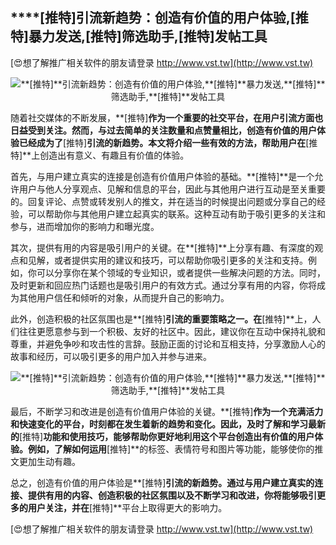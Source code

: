 ## ****[推特]**引流新趋势：创造有价值的用户体验,**[推特]**暴力发送,**[推特]**筛选助手,**[推特]**发帖工具**

[😍想了解推广相关软件的朋友请登录 http://www.vst.tw](http://www.vst.tw)

 <center><img src="https://vst.tw/MP4/tuiguang/png/6.png" alt="**[推特]**引流新趋势：创造有价值的用户体验,**[推特]**暴力发送,**[推特]**筛选助手,**[推特]**发帖工具"></center>

随着社交媒体的不断发展，**[推特]**作为一个重要的社交平台，在用户引流方面也日益受到关注。然而，与过去简单的关注数量和点赞量相比，创造有价值的用户体验已经成为了**[推特]**引流的新趋势。本文将介绍一些有效的方法，帮助用户在**[推特]**上创造出有意义、有趣且有价值的体验。

首先，与用户建立真实的连接是创造有价值用户体验的基础。**[推特]**是一个允许用户与他人分享观点、见解和信息的平台，因此与其他用户进行互动是至关重要的。回复评论、点赞或转发别人的推文，并在适当的时候提出问题或分享自己的经验，可以帮助你与其他用户建立起真实的联系。这种互动有助于吸引更多的关注和参与，进而增加你的影响力和曝光度。

其次，提供有用的内容是吸引用户的关键。在**[推特]**上分享有趣、有深度的观点和见解，或者提供实用的建议和技巧，可以帮助你吸引更多的关注和支持。例如，你可以分享你在某个领域的专业知识，或者提供一些解决问题的方法。同时，及时更新和回应热门话题也是吸引用户的有效方式。通过分享有用的内容，你将成为其他用户信任和倾听的对象，从而提升自己的影响力。

此外，创造积极的社区氛围也是**[推特]**引流的重要策略之一。在**[推特]**上，人们往往更愿意参与到一个积极、友好的社区中。因此，建议你在互动中保持礼貌和尊重，并避免争吵和攻击性的言辞。鼓励正面的讨论和互相支持，分享激励人心的故事和经历，可以吸引更多的用户加入并参与进来。

 <center><img src="https://vst.tw/MP4/tuiguang/png/0.png" alt="**[推特]**引流新趋势：创造有价值的用户体验,**[推特]**暴力发送,**[推特]**筛选助手,**[推特]**发帖工具"></center>

最后，不断学习和改进是创造有价值用户体验的关键。**[推特]**作为一个充满活力和快速变化的平台，时刻都在发生着新的趋势和变化。因此，及时了解和学习最新的**[推特]**功能和使用技巧，能够帮助你更好地利用这个平台创造出有价值的用户体验。例如，了解如何运用**[推特]**的标签、表情符号和图片等功能，能够使你的推文更加生动有趣。

总之，创造有价值的用户体验是**[推特]**引流的新趋势。通过与用户建立真实的连接、提供有用的内容、创造积极的社区氛围以及不断学习和改进，你将能够吸引更多的用户关注，并在**[推特]**平台上取得更大的影响力。

[😍想了解推广相关软件的朋友请登录 http://www.vst.tw](http://www.vst.tw)



